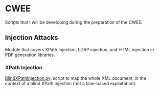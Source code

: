 # CWEE
Scripts that I will be developing during the preparation of the CWEE.

## Injection Attacks

Module that covers XPath Injection, LDAP injection, and HTML injection in PDF generation libraries.

### XPath Injection

[BlindXPathInjection.py](https://github.com/daparicio8383/CWEE/blob/main/Injection%20attacks/BlindXPathInjection.py): script to map the whole XML document, in the context of a blind XPath injection (not a time-based exploitation).
